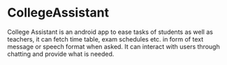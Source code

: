 # CollegeAssistant
College Assistant is an android app to ease tasks of students as well as teachers, 
it can fetch time table, exam schedules etc. in form of text message or speech format when asked.
It can interact with users through chatting and provide what is needed.
